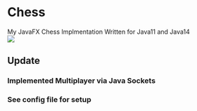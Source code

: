 # Chess
My JavaFX Chess Implmentation
Written for Java11 and Java14
<br/>
![](https://i.imgur.com/F3ziD8u.png)


## Update
### Implemented Multiplayer via Java Sockets
### See config file for setup

